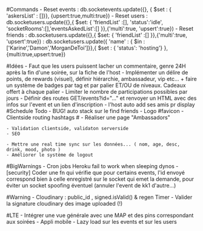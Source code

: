 
#Commands
	- Reset events  : db.socketevents.update({}, { $set : { 'askersList' : []}}, {upsert:true,multi:true})
	- Reset users   : db.socketusers.update({},{ $set: { 'friendList' :[], 'status':'idle', 'socketRooms':[],'eventsAskedList':[] }},{'multi':true, 'upsert':true})
	- Reset friends : db.socketusers.update({},{ $set: { 'friendList' :[] }},{'multi':true, 'upsert':true})
					: db.socketusers.update({ 'name' : { $in : ['Karine','Damon','MorganDeToi']}},{ $set : { 'status': 'hosting'} }, {multi:true,upsert:true})

#Idées
	- Faut que les users puissent lacher un commentaire, genre 24H après la fin d'une soirée, sur la fiche de l'host
	- Implémenter un délire de points, de rewards (visuel), définir hiérarchie, ambassadeur, vip etc...
	  + faire un système de badges par tag et par palier ET/OU de niveaux. Cadeaux offert à chaque palier
	- Limiter le nombre de participations possibles par jours
	- Définir des routes  GET/events?id="..." et renvoyer un HTML avec des infos sur l'event et un lien d'inscription
	- l'host auto add ses amis pr display
#Schedule 
 	Todo
	- BUG! auto stack sur le find friends
	- Logo #favicon 
	- Clientside routing hashtags #
	- Réaliser une page "Ambassadors"

	- Validation clientside, validaton serverside
	- SEO
	
	- Mettre une real time sync sur les données... ( nom, age, desc, drink, mood, photo )
	- Améliorer le système de logout

#BigWarnings
	- Cron jobs Heroku fail to work when sleeping dynos
	- [security] Coder une fn qui vérifie que pour certains events, l'id envoyé correspond bien à celle enregistré 
	  sur le socket qui emet la demande, pour éviter un socket spoofing éventuel (annuler l'event de kk1 d'autre...)

#Warning
	- Cloudinary : public_id , signed.isValid() & regen Timer
	- Valider la signature cloudinary des image uploaded (!)
  
#LTE 
	- Intégrer une vue générale avec une MAP et des pins correspondant aux soirées
	- Appli mobile 
	- Lazy load sur les events et sur les users
